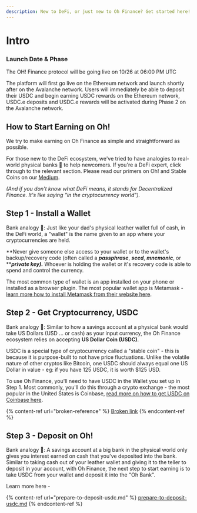 ```yaml
---
description: New to DeFi, or just new to Oh Finance? Get started here!
---
```


# Intro

### Launch Date & Phase

The OH! Finance protocol will be going live on 10/26 at 06:00 PM UTC

The platform will first go live on the Ethereum network and launch shortly after on the Avalanche network. Users will immediately be able to deposit their USDC and begin earning USDC rewards on the Ethereum network, USDC.e deposits and USDC.e rewards will be activated during Phase 2 on the Avalanche network.

## How to Start Earning on Oh!

We try to make earning on Oh Finance as simple and straightforward as possible.

For those new to the DeFi ecosystem, we've tried to have analogies to real-world physical banks 🏦 to help newcomers. If you're a DeFi expert, click through to the relevant section. Please read our primers on Oh! and Stable Coins on our [Medium](https://ohfinance.medium.com/).

_(And if you don't know what DeFi means, it stands for Decentralized Finance. It's like saying "in the cryptocurrency world")._

## Step 1 - Install a Wallet

Bank analogy 🏦: Just like your dad's physical leather wallet full of cash, in the DeFi world, a "wallet" is the name given to an app where your cryptocurrencies are held. &#x20;

**Never give someone else access to your wallet or to the wallet's backup/recovery code (often called a **_**passphrase**_**, **_**seed**_**, **_**mnemonic**_**, or **_**private key).**_ Whoever is holding the wallet or it's recovery code is able to spend and control the currency.

The most common type of wallet is an app installed on your phone or installed as a browser plugin. The most popular wallet app is Metamask - [learn more how to install Metamask from their website here](https://metamask.zendesk.com/hc/en-us/articles/360015489531-Getting-started-with-MetaMask).

## Step 2 - Get Cryptocurrency, USDC

Bank analogy 🏦: Similar to how a savings account at a physical bank would take US Dollars (USD ... or cash) as your input currency, the Oh Finance ecosystem relies on accepting **US Dollar Coin (USDC)**.&#x20;

USDC is a special type of cryptocurrency called a "stable coin" - this is because it is purpose-built to not have price fluctuations. Unlike the volatile nature of other cryptos like Bitcoin, one USDC should always equal one US Dollar in value - eg: if you have 125 USDC, it is worth $125 USD.

To use Oh Finance, you'll need to have USDC in the Wallet you set up in Step 1. Most commonly, you'll do this through a crypto exchange - the most popular in the United States is Coinbase, [read more on how to get USDC on Coinbase here](https://www.coinbase.com/usdc).

{% content-ref url="broken-reference" %}
[Broken link](broken-reference)
{% endcontent-ref %}

## Step 3 - Deposit on Oh!

Bank analogy 🏦: A savings account at a big bank in the physical world only gives you interest earned on cash that you've deposited into the bank. Similar to taking cash out of your leather wallet and giving it to the teller to deposit in your account, with Oh Finance, the next step to start earning is to take USDC from your wallet and deposit it into the "Oh Bank".  &#x20;

Learn more here -&#x20;

{% content-ref url="prepare-to-deposit-usdc.md" %}
[prepare-to-deposit-usdc.md](prepare-to-deposit-usdc.md)
{% endcontent-ref %}

